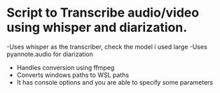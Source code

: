# Script to Transcribe audio/video using whisper and diarization. 

-Uses whisper as the transcriber, check the model i used large
-Uses pyannote.audio for diarization
- Handles conversion using ffmpeg
- Converts windows paths to WSL paths
- It has console options and you are able to specify some parameters
